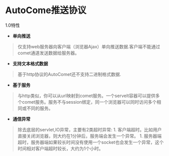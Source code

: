 # AutoCome推送协议 #

1.0特性
  * **单向推送**
> 仅支持web服务器向客户端（浏览器Ajax）单向推送数据.客户端不能通过comet通道发送数据给服务器。
  * **支持文本格式数据**
> 基于http协议的AutoComet还不支持二进制格式数据.
  * **基于服务**
> 与http类似，你可以从url映射到comet服务。一个servelt容器可以提供多个comet服务。服务不与session绑定，同一个浏览器可以同时访问多个相同或不同的服务。
  * **通信异常**
> 除去底层的servlet,IO异常，主要有2类超时异常:
    1. 客户端超时。比如用户直接关闭浏览器，则大约在1分钟后，服务端会发生一个异常。
    1. 服务器端超时，服务器端如果较长时间没有使用一个socket也会发生一个异常，这个时间相对客户端超时较长，大约为1个小时。